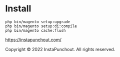 # Install

```
php bin/magento setup:upgrade
php bin/magento setup:di:compile
php bin/magento cache:flush
```

https://instapunchout.com/

Copyright © 2022 InstaPunchout. All rights reserved.  
